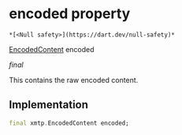 


# encoded property




    *[<Null safety>](https://dart.dev/null-safety)*



[EncodedContent](https://pub.dev/documentation/xmtp_proto/0.0.1-development/xmtp_proto/EncodedContent-class.html) encoded
  
_<span class="feature">final</span>_



<p>This contains the raw encoded content.</p>



## Implementation

```dart
final xmtp.EncodedContent encoded;
```







